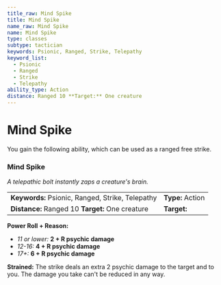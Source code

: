 ```yaml
---
title_raw: Mind Spike
title: Mind Spike
name_raw: Mind Spike
name: Mind Spike
type: classes
subtype: tactician
keywords: Psionic, Ranged, Strike, Telepathy
keyword_list:
  - Psionic
  - Ranged
  - Strike
  - Telepathy
ability_type: Action
distance: Ranged 10 **Target:** One creature
---
```


# Mind Spike

You gain the following ability, which can be used as a ranged free strike.

### Mind Spike

*A telepathic bolt instantly zaps a creature's brain.*

|                                                  |                  |
| :----------------------------------------------- | :--------------- |
| **Keywords:** Psionic, Ranged, Strike, Telepathy | **Type:** Action |
| **Distance:** Ranged 10 **Target:** One creature | **Target:**      |

**Power Roll + Reason:**

- *11 or lower:* **2 + R psychic damage**
- *12-16:* **4 + R psychic damage**
- *17+:* **6 + R psychic damage**

**Strained:** The strike deals an extra 2 psychic damage to the target and to you. The damage you take can't be reduced in any way.
